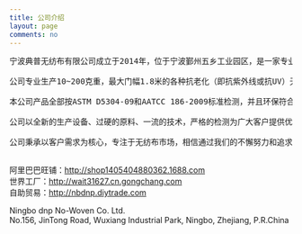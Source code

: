 ```yaml
---
title: 公司介绍
layout: page
comments: no
---
```


<pre>宁波典普无纺布有限公司成立于2014年，位于宁波鄞州五乡工业园区，是一家专业的纺粘无纺布生产、销售公司，拥有自营进出口权。

公司专业生产10~200克重，最大门幅1.8米的各种抗老化（即抗紫外线或抗UV）无纺布布料，经超声波复合的二次加工，可提供多层复合无纺布。

本公司产品全部按ASTM D5304-09和AATCC 186-2009标准检测，并且环保符合欧盟最新ROSH标准。

公司以全新的生产设备、过硬的原料、一流的技术，严格的检测为广大客户提供优质的无纺布面料。

公司秉承以客户需求为核心，专注于无纺布市场，相信通过我们的不懈努力和追求，实现与客户的互利共赢!

</pre>

阿里巴巴旺铺：<http://shop1405404880362.1688.com><br/>
世界工厂：<http://wait31627.cn.gongchang.com><br/>
自助贸易：<http://nbdnp.diytrade.com><br/>

Ningbo dnp No-Woven Co. Ltd.<br/>
No.156, JinTong Road, Wuxiang Industrial Park, Ningbo, Zhejiang, P.R.China<br/>
